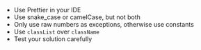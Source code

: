 - Use Prettier in your IDE
- Use snake_case or camelCase, but not both
- Only use raw numbers as exceptions, otherwise use constants
- Use `classList` over `className`
- Test your solution carefully
